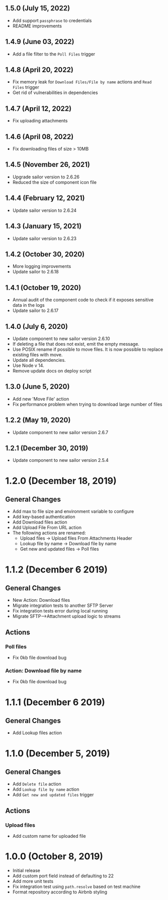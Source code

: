 ## 1.5.0 (July 15, 2022)
* Add support `passphrase` to credentials
* README improvements

## 1.4.9 (June 03, 2022)
* Add a file filter to the `Poll Files` trigger

## 1.4.8 (April 20, 2022)
* Fix memory leak for `Download Files/File by name` actions and `Read Files` trigger
* Get rid of vulnerabilities in dependencies

## 1.4.7 (April 12, 2022)

* Fix uploading attachments

## 1.4.6 (April 08, 2022)

* Fix downloading files of size > 10MB

## 1.4.5 (November 26, 2021)

* Upgrade sailor version to 2.6.26
* Reduced the size of component icon file

## 1.4.4 (February 12, 2021)

* Update sailor version to 2.6.24

## 1.4.3 (January 15, 2021)

* Update sailor version to 2.6.23

## 1.4.2 (October 30, 2020)

* More logging improvements
* Update sailor to 2.6.18

## 1.4.1 (October 19, 2020)

* Annual audit of the component code to check if it exposes sensitive data in the logs
* Update sailor to 2.6.17

## 1.4.0 (July 6, 2020)

* Update component to new sailor version 2.6.10
* If deleting a file that does not exist, emit the empty message.
* Use POSIX rename if possible to move files. It is now possible to replace existing files with move.
* Update all dependencies.
* Use Node v 14.
* Remove update docs on deploy script

## 1.3.0 (June 5, 2020)

* Add new 'Move File' action
* Fix performance problem when trying to download large number of files

## 1.2.2 (May 19, 2020)

* Update component to new sailor version 2.6.7

## 1.2.1 (December 30, 2019)

* Update component to new sailor version 2.5.4

# 1.2.0 (December 18, 2019)

## General Changes
* Add max to file size and environment variable to configure
* Add key-based authentication
* Add Download files action
* Add Upload File From URL action
* The following actions are renamed:
  - Upload files -> Upload files From Attachments Header
  - Lookup file by name -> Download file by name
  - Get new and updated files -> Poll files

# 1.1.2 (December 6 2019)

## General Changes
* New Action: Download files
* Migrate integration tests to another SFTP Server
* Fix integration tests error during local running
* Migrate SFTP-->Attachment upload logic to streams

## Actions
### Poll files
* Fix 0kb file download bug
### Action: Download file by name
* Fix 0kb file download bug

# 1.1.1 (December 6 2019)

## General Changes
* Add Lookup files action

# 1.1.0 (December 5, 2019)

## General Changes
* Add `Delete file` action
* Add `Lookup file by name` action
* Add `Get new and updated files` trigger

## Actions
### Upload files
* Add custom name for uploaded file

# 1.0.0 (October 8, 2019)

* Initial release
* Add custom port field instead of defaulting to 22
* Add more unit tests
* Fix integration test using `path.resolve` based on test machine
* Format repository according to Airbnb styling
